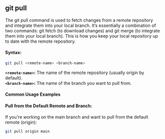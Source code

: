 ## git pull
The git pull command is used to fetch changes from a remote repository and integrate them into your local branch. It’s essentially a combination of two commands: git fetch (to download changes) and git merge (to integrate them into your local branch). This is how you keep your local repository up to date with the remote repository.
#### Syntax:
```bash
git pull <remote-name> <branch-name>
```
**`<remote-name>`:** The name of the remote repository (usually origin by default).  
**`<branch-name>`:** The name of the branch you want to pull from.
#### Common Usage Examples
#### Pull from the Default Remote and Branch:
If you're working on the main branch and want to pull from the default remote (origin):
```bash
git pull origin main
```
